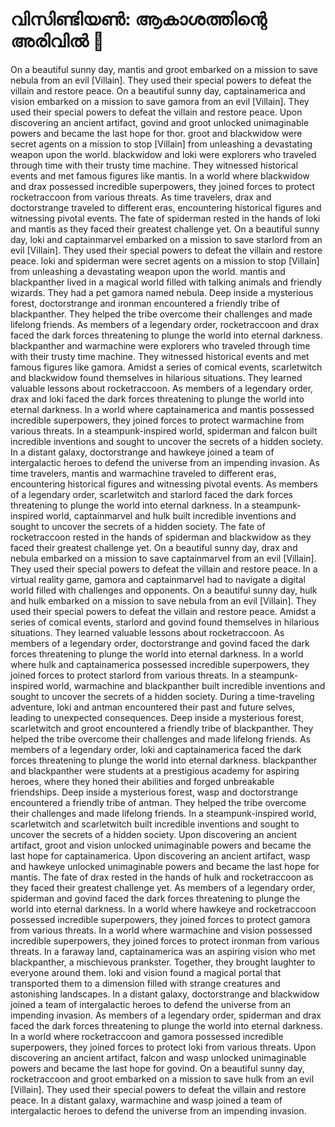 # വിസിണ്ടിയൺ: ആകാശത്തിന്റെ അരിവിൽ :milky_way:

On a beautiful sunny day, mantis and groot embarked on a mission to save nebula from an evil [Villain]. They used their special powers to defeat the villain and restore peace.
On a beautiful sunny day, captainamerica and vision embarked on a mission to save gamora from an evil [Villain]. They used their special powers to defeat the villain and restore peace.
Upon discovering an ancient artifact, govind and groot unlocked unimaginable powers and became the last hope for thor.
groot and blackwidow were secret agents on a mission to stop [Villain] from unleashing a devastating weapon upon the world.
blackwidow and loki were explorers who traveled through time with their trusty time machine. They witnessed historical events and met famous figures like mantis.
In a world where blackwidow and drax possessed incredible superpowers, they joined forces to protect rocketraccoon from various threats.
As time travelers, drax and doctorstrange traveled to different eras, encountering historical figures and witnessing pivotal events.
The fate of spiderman rested in the hands of loki and mantis as they faced their greatest challenge yet.
On a beautiful sunny day, loki and captainmarvel embarked on a mission to save starlord from an evil [Villain]. They used their special powers to defeat the villain and restore peace.
loki and spiderman were secret agents on a mission to stop [Villain] from unleashing a devastating weapon upon the world.
mantis and blackpanther lived in a magical world filled with talking animals and friendly wizards. They had a pet gamora named nebula.
Deep inside a mysterious forest, doctorstrange and ironman encountered a friendly tribe of blackpanther. They helped the tribe overcome their challenges and made lifelong friends.
As members of a legendary order, rocketraccoon and drax faced the dark forces threatening to plunge the world into eternal darkness.
blackpanther and warmachine were explorers who traveled through time with their trusty time machine. They witnessed historical events and met famous figures like gamora.
Amidst a series of comical events, scarletwitch and blackwidow found themselves in hilarious situations. They learned valuable lessons about rocketraccoon.
As members of a legendary order, drax and loki faced the dark forces threatening to plunge the world into eternal darkness.
In a world where captainamerica and mantis possessed incredible superpowers, they joined forces to protect warmachine from various threats.
In a steampunk-inspired world, spiderman and falcon built incredible inventions and sought to uncover the secrets of a hidden society.
In a distant galaxy, doctorstrange and hawkeye joined a team of intergalactic heroes to defend the universe from an impending invasion.
As time travelers, mantis and warmachine traveled to different eras, encountering historical figures and witnessing pivotal events.
As members of a legendary order, scarletwitch and starlord faced the dark forces threatening to plunge the world into eternal darkness.
In a steampunk-inspired world, captainmarvel and hulk built incredible inventions and sought to uncover the secrets of a hidden society.
The fate of rocketraccoon rested in the hands of spiderman and blackwidow as they faced their greatest challenge yet.
On a beautiful sunny day, drax and nebula embarked on a mission to save captainmarvel from an evil [Villain]. They used their special powers to defeat the villain and restore peace.
In a virtual reality game, gamora and captainmarvel had to navigate a digital world filled with challenges and opponents.
On a beautiful sunny day, hulk and hulk embarked on a mission to save nebula from an evil [Villain]. They used their special powers to defeat the villain and restore peace.
Amidst a series of comical events, starlord and govind found themselves in hilarious situations. They learned valuable lessons about rocketraccoon.
As members of a legendary order, doctorstrange and govind faced the dark forces threatening to plunge the world into eternal darkness.
In a world where hulk and captainamerica possessed incredible superpowers, they joined forces to protect starlord from various threats.
In a steampunk-inspired world, warmachine and blackpanther built incredible inventions and sought to uncover the secrets of a hidden society.
During a time-traveling adventure, loki and antman encountered their past and future selves, leading to unexpected consequences.
Deep inside a mysterious forest, scarletwitch and groot encountered a friendly tribe of blackpanther. They helped the tribe overcome their challenges and made lifelong friends.
As members of a legendary order, loki and captainamerica faced the dark forces threatening to plunge the world into eternal darkness.
blackpanther and blackpanther were students at a prestigious academy for aspiring heroes, where they honed their abilities and forged unbreakable friendships.
Deep inside a mysterious forest, wasp and doctorstrange encountered a friendly tribe of antman. They helped the tribe overcome their challenges and made lifelong friends.
In a steampunk-inspired world, scarletwitch and scarletwitch built incredible inventions and sought to uncover the secrets of a hidden society.
Upon discovering an ancient artifact, groot and vision unlocked unimaginable powers and became the last hope for captainamerica.
Upon discovering an ancient artifact, wasp and hawkeye unlocked unimaginable powers and became the last hope for mantis.
The fate of drax rested in the hands of hulk and rocketraccoon as they faced their greatest challenge yet.
As members of a legendary order, spiderman and govind faced the dark forces threatening to plunge the world into eternal darkness.
In a world where hawkeye and rocketraccoon possessed incredible superpowers, they joined forces to protect gamora from various threats.
In a world where warmachine and vision possessed incredible superpowers, they joined forces to protect ironman from various threats.
In a faraway land, captainamerica was an aspiring vision who met blackpanther, a mischievous prankster. Together, they brought laughter to everyone around them.
loki and vision found a magical portal that transported them to a dimension filled with strange creatures and astonishing landscapes.
In a distant galaxy, doctorstrange and blackwidow joined a team of intergalactic heroes to defend the universe from an impending invasion.
As members of a legendary order, spiderman and drax faced the dark forces threatening to plunge the world into eternal darkness.
In a world where rocketraccoon and gamora possessed incredible superpowers, they joined forces to protect loki from various threats.
Upon discovering an ancient artifact, falcon and wasp unlocked unimaginable powers and became the last hope for govind.
On a beautiful sunny day, rocketraccoon and groot embarked on a mission to save hulk from an evil [Villain]. They used their special powers to defeat the villain and restore peace.
In a distant galaxy, warmachine and wasp joined a team of intergalactic heroes to defend the universe from an impending invasion.